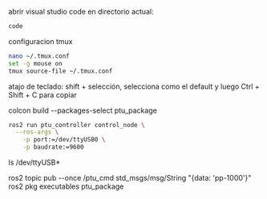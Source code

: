 abrir visual studio code en directorio actual:
```bash
code
```

configuracion tmux
```bash
nano ~/.tmux.conf
set -g mouse on
tmux source-file ~/.tmux.conf
```

atajo de teclado: shift + selección, selecciona como el default y luego Ctrl + Shift + C para copiar


colcon build --packages-select ptu_package


```bash
ros2 run ptu_controller control_node \
  --ros-args \
    -p port:=/dev/ttyUSB0 \
    -p baudrate:=9600
```


ls /dev/ttyUSB*

ros2 topic pub --once /ptu_cmd std_msgs/msg/String "{data: 'pp-1000'}"
ros2 pkg executables ptu_package
